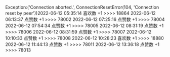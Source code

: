 Exception:('Connection aborted.', ConnectionResetError(104, 'Connection reset by peer'))2022-06-12  05:35:14   喜欢数 +1 >>>> 18864
2022-06-12  06:13:37   点赞数 +1 >>>> 78002
2022-06-12  07:25:16   点赞数 +1 >>>> 78004
2022-06-12  07:54:34   点赞数 +1 >>>> 78005
2022-06-12  08:31:19   点赞数 +1 >>>> 78006
2022-06-12  08:31:59   点赞数 +1 >>>> 78007
2022-06-12  10:10:33   点赞数 +1 >>>> 78008
2022-06-12  10:28:23   喜欢数 +1 >>>> 18880
2022-06-12  11:44:13   点赞数 +1 >>>> 78011
2022-06-12  13:36:18   点赞数 +1 >>>> 78013
